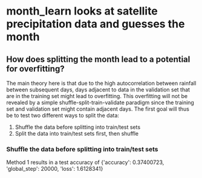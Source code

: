# month_learn looks at satellite precipitation data and guesses the month
## How does splitting the month lead to a potential for overfitting?
The main theory here is that due to the high autocorrelation between rainfall between subsequent days, days adjacent to data in the validation set that are in the training set might lead to overfitting. This overfitting will not be revealed by a simple shuffle-split-train-validate paradigm since the training set and validation set might contain adjacent days. The first goal will thus be to test two different ways to split the data:
1) Shuffle the data before splitting into train/test sets
2) Split the data into train/test sets first, then shuffle

### Shuffle the data before splitting into train/test sets
Method 1 results in a test accuracy of {'accuracy': 0.37400723, 'global_step': 20000, 'loss': 1.6128341}
